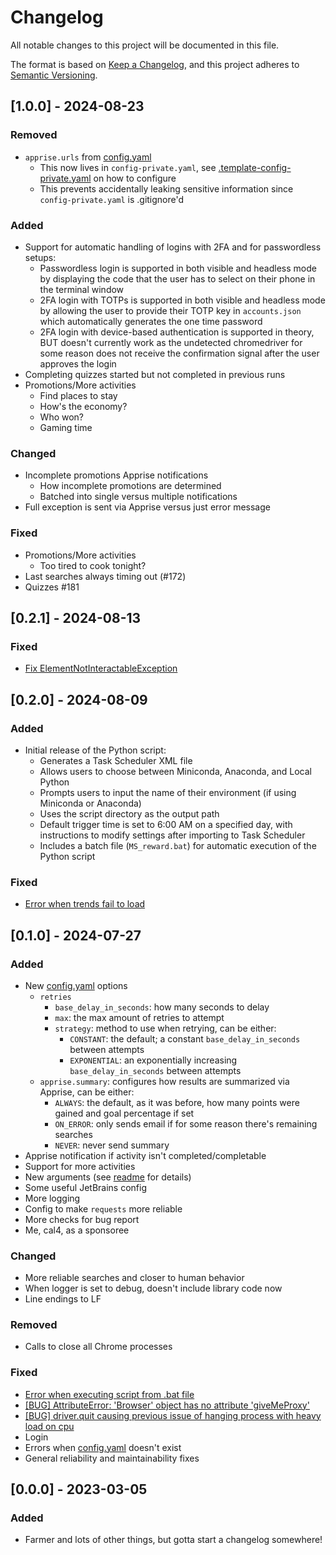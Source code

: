 # Changelog

All notable changes to this project will be documented in this file.

The format is based on [Keep a Changelog](https://keepachangelog.com/en/1.1.0/),
and this project adheres to [Semantic Versioning](https://semver.org/spec/v2.0.0.html).

## [1.0.0] - 2024-08-23

### Removed

- `apprise.urls` from [config.yaml](config.yaml)
  - This now lives in `config-private.yaml`, see [.template-config-private.yaml](.template-config-private.yaml) on how
    to configure
  - This prevents accidentally leaking sensitive information since `config-private.yaml` is .gitignore'd

### Added

- Support for automatic handling of logins with 2FA and for passwordless setups:
  - Passwordless login is supported in both visible and headless mode by displaying the code that the user has to select
    on their phone in the terminal window
  - 2FA login with TOTPs is supported in both visible and headless mode by allowing the user to provide their TOTP key
    in `accounts.json` which automatically generates the one time password
  - 2FA login with device-based authentication is supported in theory, BUT doesn't currently work as the undetected
    chromedriver for some reason does not receive the confirmation signal after the user approves the login
- Completing quizzes started but not completed in previous runs
- Promotions/More activities
  - Find places to stay
  - How's the economy?
  - Who won?
  - Gaming time

### Changed

- Incomplete promotions Apprise notifications
  - How incomplete promotions are determined
  - Batched into single versus multiple notifications
- Full exception is sent via Apprise versus just error message

### Fixed

- Promotions/More activities
  - Too tired to cook tonight?
- Last searches always timing out (#172)
- Quizzes #181

## [0.2.1] - 2024-08-13

### Fixed

- [Fix ElementNotInteractableException](https://github.com/klept0/MS-Rewards-Farmer/pull/176)

## [0.2.0] - 2024-08-09

### Added

- Initial release of the Python script:
  - Generates a Task Scheduler XML file
  - Allows users to choose between Miniconda, Anaconda, and Local Python
  - Prompts users to input the name of their environment (if using Miniconda or Anaconda)
  - Uses the script directory as the output path
  - Default trigger time is set to 6:00 AM on a specified day, with instructions to modify settings after importing to
    Task Scheduler
  - Includes a batch file (`MS_reward.bat`) for automatic execution of the Python script

### Fixed

- [Error when trends fail to load](https://github.com/klept0/MS-Rewards-Farmer/issues/163)

## [0.1.0] - 2024-07-27

### Added

- New [config.yaml](config.yaml) options
  - `retries`
    - `base_delay_in_seconds`: how many seconds to delay
    - `max`: the max amount of retries to attempt
    - `strategy`: method to use when retrying, can be either:
      - `CONSTANT`: the default; a constant `base_delay_in_seconds` between attempts
      - `EXPONENTIAL`: an exponentially increasing `base_delay_in_seconds` between attempts
  - `apprise.summary`: configures how results are summarized via Apprise, can be either:
    - `ALWAYS`: the default, as it was before, how many points were gained and goal percentage if set
    - `ON_ERROR`: only sends email if for some reason there's remaining searches
    - `NEVER`: never send summary
- Apprise notification if activity isn't completed/completable
- Support for more activities
- New arguments (see [readme](README.md#launch-arguments) for details)
- Some useful JetBrains config
- More logging
- Config to make `requests` more reliable
- More checks for bug report
- Me, cal4, as a sponsoree

### Changed

- More reliable searches and closer to human behavior
- When logger is set to debug, doesn't include library code now
- Line endings to LF

### Removed

- Calls to close all Chrome processes

### Fixed

- [Error when executing script from .bat file](https://github.com/klept0/MS-Rewards-Farmer/issues/113)
- [\[BUG\] AttributeError: 'Browser' object has no attribute 'giveMeProxy'](https://github.com/klept0/MS-Rewards-Farmer/issues/115)
- [\[BUG\] driver.quit causing previous issue of hanging process with heavy load on cpu](https://github.com/klept0/MS-Rewards-Farmer/issues/136)
- Login
- Errors when [config.yaml](config.yaml) doesn't exist
- General reliability and maintainability fixes

## [0.0.0] - 2023-03-05

### Added

- Farmer and lots of other things, but gotta start a changelog somewhere!
